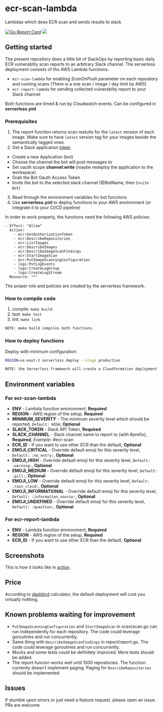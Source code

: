 # ecr-scan-lambda
Lambdas which does ECR scan and sends results to slack

[![Go Report Card](https://goreportcard.com/badge/github.com/nagypeterjob/ecr-scan-lambda)](https://goreportcard.com/report/github.com/nagypeterjob/ecr-scan-lambda)
![](https://github.com/nagypeterjob/ecr-scan-lambda/workflows/Go%20tests/badge.svg?branch=master)


## Getting started

The present repository does a little bit of SlackOps by reporting basic daily ECR vulnerablity scan reports to an arbitrary Slack channel. 
The serverless deployment consists of tho AWS Lambda functions:
- `ecr-scan-lambda` for enabling *ScanOnPush* parameter on each repository and running scans (There is a one scan / image / day limit by AWS)
- `ecr-report-lambda` for sending collected vulnerablity report to your Slack channel

Both functions are timed & run by Cloudwatch events. Can be configured in **serverless.yml**

### Prerequisites
1. The report function returns scan restults for the `latest` version of each image. Make sure to have `latest` version tag for your images beside the semantically tagged ones. 
2. Get a Slack application [token](https://api.slack.com/start/building)
  * Create a new Application (bot)
  * Choose the channel the bot will post messages to
  * Set oauth scope **channel:write** (maybe redeploy the application to the workspace)
  * Grab the Bot Oauth Access Token
  * Invite the bot to the selected slack channel (@BotName, then `Invite Bot`)
3. Read through the environment variables for bot functions
4. Use **serverless.yml** to deploy functions to your AWS environment (or integrate it to your CI/CD pipeline)

In order to work properly, the functions need the following AWS policies:
```
- Effect: "Allow"
  Action:
    - ecr:GetAuthorizationToken
    - ecr:DescribeRepositories
    - ecr:ListImages
    - ecr:DescribeImages
    - ecr:DescribeImageScanFindings
    - ecr:StartImageScan
    - ecr:PutImageScanningConfiguration
    - logs:PutLogEvents
    - logs:CreateLogGroup
    - logs:CreateLogStream
  Resource: "*"
```
The proper role and policies are created by the serverless framework.

### How to compile code
1. compile:
`make build`
2. test:
`make test`
3. lint: 
`make link`

```bash
NOTE: make build compiles both functions.
```

### How to deploy functions

Deploy with minimum configuration:
```bash
REGION=us-east-1 serverless deploy --stage production
```

```bash
NOTE: the Serverless framework will create a Cloudformation deployment.
```

## Environment variables

### For ecr-scan-lambda
- **ENV** - Lambda function environment, **Required**
- **REGION** - AWS region of the setup, **Required**
- **MINIMUM_SEVERITY** - The minimum severity level which should be reported, `Default: HIGH`, **Optional**
- **SLACK_TOKEN** - Slack API Token, **Required**
- **SLACK_CHANNEL** - Slack channel name to report to (with #prefix), **Required**, *Example*: #ecr-scan
- **ECR_ID** - If you want to use other ECR than the default, **Optional**
- **EMOJI_CRITICAL** - Override default emoji for this severity level,  `Default: :no_entry:`, **Optional**
- **EMOJI_HIGH** - Override default emoji for this severity level,  `Default: :warning:`, **Optional**
- **EMOJI_MEDIUM** - Override default emoji for this severity level,  `Default: :pill:`, **Optional**
- **EMOJI_LOW** - Override default emoji for this severity level,  `Default: :rain_cloud:`, **Optional**
- **EMOJI_INFORMATIONAL** - Override default emoji for this severity level,  `Default: :information_source:`, **Optional**
- **EMOJI_UNDEFINED** - Override default emoji for this severity level,  `Default: :question:`, **Optional**

### For ecr-report-lambda
- **ENV** - Lambda function environment, **Required**
- **REGION** - AWS region of the setup, **Required**
- **ECR_ID** - If you want to use other ECR than the default, **Optional**

## Screenshots
This is how it looks like in [action](../screenshots).

## Price
According to [dashbird](https://dashbird.io/lambda-cost-calculator/) calculator, the default deployment will cost you virtually nothing.

## Known problems waiting for improvement
- `PutImageScanningConfiguration` and `StartImageScan` in scan/scan.go can run independently for each repository. The code could leverage goroutines and run concurrently.
- Same thing with `DescribeImageScanFindings` in report/report.go. The code could leverage goroutines and run concurrently.
- Mocks and some tests could be definitely improved. More tests should be added.
- The report funcion works well until 1000 repositories. The function currently doesn't implement paging. Paging for `DescribeRepositories` should be implemented.

## Issues
If stumble upon errors or just need a feature request, please open an issue. PRs are welcome.
